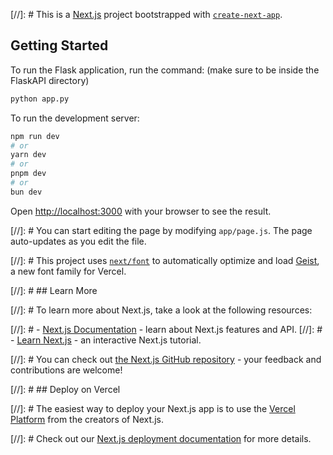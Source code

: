 
[//]: # This is a [Next.js](https://nextjs.org) project bootstrapped with [`create-next-app`](https://nextjs.org/docs/app/api-reference/cli/create-next-app).

## Getting Started
To run the Flask application, run the command: (make sure to be inside the FlaskAPI directory)

```bash
python app.py
```
To run the development server:

```bash
npm run dev
# or
yarn dev
# or
pnpm dev
# or
bun dev
```

Open [http://localhost:3000](http://localhost:3000) with your browser to see the result.

[//]: # You can start editing the page by modifying `app/page.js`. The page auto-updates as you edit the file.

[//]: # This project uses [`next/font`](https://nextjs.org/docs/app/building-your-application/optimizing/fonts) to automatically optimize and load [Geist](https://vercel.com/font), a new font family for Vercel.

[//]: # ## Learn More

[//]: # To learn more about Next.js, take a look at the following resources:

[//]: # - [Next.js Documentation](https://nextjs.org/docs) - learn about Next.js features and API.
[//]: # - [Learn Next.js](https://nextjs.org/learn) - an interactive Next.js tutorial.

[//]: # You can check out [the Next.js GitHub repository](https://github.com/vercel/next.js) - your feedback and contributions are welcome!

[//]: # ## Deploy on Vercel

[//]: # The easiest way to deploy your Next.js app is to use the [Vercel Platform](https://vercel.com/new?utm_medium=default-template&filter=next.js&utm_source=create-next-app&utm_campaign=create-next-app-readme) from the creators of Next.js.

[//]: # Check out our [Next.js deployment documentation](https://nextjs.org/docs/app/building-your-application/deploying) for more details.
